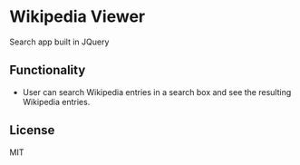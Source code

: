 # Wikipedia Viewer
Search app built in JQuery

## Functionality
- User can search Wikipedia entries in a search box and see the resulting Wikipedia entries.

## License
MIT
